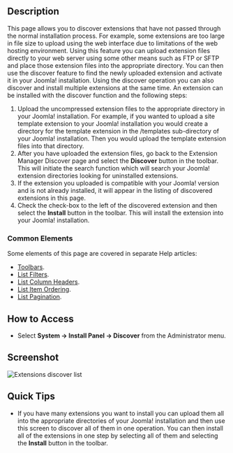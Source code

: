 <!-- Filename: Help4.x:Extensions:_Discover / Display title: Extensions: Discover -->

## Description

This page allows you to discover extensions that have not passed through
the normal installation process. For example, some extensions are too large 
in file size to upload using the web interface due to limitations of the web 
hosting environment. Using this feature you can upload extension files directly 
to your web server using some other means such as FTP or SFTP and place those
extension files into the appropriate directory. You can then use the
discover feature to find the newly uploaded extension and activate it in
your Joomla! installation. Using the discover operation you can also
discover and install multiple extensions at the same time. An extension
can be installed with the discover function and the following steps:

1.  Upload the uncompressed extension files to the appropriate directory
    in your Joomla! installation. For example, if you wanted to upload a
    site template extension to your Joomla! installation you would
    create a directory for the template extension in the /templates
    sub-directory of your Joomla! installation. Then you would upload
    the template extension files into that directory.
2.  After you have uploaded the extension files, go back to the
    Extension Manager Discover page and select the **Discover** button
    in the toolbar. This will initiate the search function which will
    search your Joomla! extension directories looking for uninstalled
    extensions.
3.  If the extension you uploaded is compatible with your Joomla! version and
    is not already installed, it will appear in the listing of
    discovered extensions in this page.
4.  Check the check-box to the left of the discovered extension and then
    select the **Install** button in the toolbar. This will install the
    extension into your Joomla! installation.

### Common Elements

Some elements of this page are covered in separate 
Help articles:

* [Toolbars](jdocmanual?article=help/common-elements/toolbars).
* [List Filters](jdocmanual?article=help/common-elements/list-filters).
* [List Column Headers](jdocmanual?article=help/common-elements/list-column-headers).
* [List Item Ordering](jdocmanual?article=help/common-elements/list-ordering).
* [List Pagination](jdocmanual?article=help/common-elements/list-pagination).

## How to Access

- Select **System → Install Panel → Discover** from the
  Administrator menu.

## Screenshot

![Extensions discover list](../../../en/images/extensions/discover-list.png)

## Quick Tips

- If you have many extensions you want to install you can upload them
  all into the appropriate directories of your Joomla! installation and
  then use this screen to discover all of them in one operation. You can
  then install all of the extensions in one step by selecting all of
  them and selecting the **Install** button in the toolbar.
